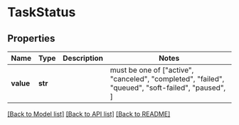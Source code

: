 # TaskStatus


## Properties
Name | Type | Description | Notes
------------ | ------------- | ------------- | -------------
**value** | **str** |  |  must be one of ["active", "canceled", "completed", "failed", "queued", "soft-failed", "paused", ]

[[Back to Model list]](../README.md#documentation-for-models) [[Back to API list]](../README.md#documentation-for-api-endpoints) [[Back to README]](../README.md)


